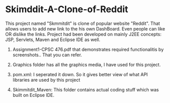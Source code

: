 # Skimddit-A-Clone-of-Reddit
This project named "Skmmitdit" is clone of popular website "Reddit". That allows users to add new link to the his own DashBoard. 
Even people can like OR dislike the links. Project had been developed on mainly J2EE concepts: JSP, Servlets, Maven and Eclipse IDE as well.

1) Assignment1-CPSC 476.pdf that demonstrates required functionalitis by screenshots.. That you can refer.

2) Graphics folder has all the graphics media, I have used for this project.

3) pom.xml: I seperated it down. So it gives better view of what API libraries are used by this project

4) Skimmitdit_Maven: This folder contains actual coding stuff which was built on Eclipse IDE. 
